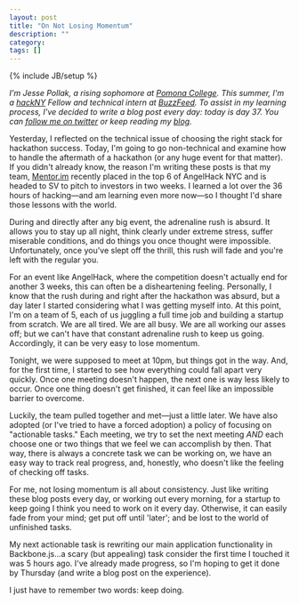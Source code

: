 ```yaml
---
layout: post
title: "On Not Losing Momentum"
description: ""
category: 
tags: []
---
```

{% include JB/setup %}

*I'm Jesse Pollak, a rising sophomore at [Pomona College](http://pomona.edu). This summer, I'm a [hackNY](http://hackny.org) Fellow and technical intern at [BuzzFeed](http://buzzfeed.com). To assist in my learning process, I've decided to write a blog post every day: today is day 37. You can [follow me on twitter](http://twitter.com/jessepollak) or keep reading my [blog](http://jessepollak.me).*

Yesterday, I reflected on the technical issue of choosing the right stack for hackathon success. Today, I'm going to go non-technical and examine how to handle the aftermath of a hackathon (or any huge event for that matter). If you didn't already know, the reason I'm writing these posts is that my team, [Mentor.im](http://mentor.im) recently placed in the top 6 of AngelHack NYC and is headed to SV to pitch to investors in two weeks. I learned a lot over the 36 hours of hacking—and am learning even more now—so I thought I'd share those lessons with the world.

During and directly after any big event, the adrenaline rush is absurd. It allows you to stay up all night, think clearly under extreme stress, suffer miserable conditions, and do things you once thought were impossible. Unfortunately, once you've slept off the thrill, this rush will fade and you're left with the regular you.

For an event like AngelHack, where the competition doesn't actually end for another 3 weeks, this can often be a disheartening feeling. Personally, I know that the rush during and right after the hackathon was absurd, but a day later I started considering what I was getting myself into. At this point, I'm on a team of 5, each of us juggling a full time job and building a startup from scratch. We are all tired. We are all busy. We are all working our asses off; but we can't have that constant adrenaline rush to keep us going. Accordingly, it can be very easy to lose momentum.

Tonight, we were supposed to meet at 10pm, but things got in the way. And, for the first time, I started to see how everything could fall apart very quickly. Once one meeting doesn't happen, the next one is way less likely to occur. Once one thing doesn't get finished, it can feel like an impossible barrier to overcome.

Luckily, the team pulled together and met—just a little later. We have also adopted (or I've tried to have a forced adoption) a policy of focusing on "actionable tasks." Each meeting, we try to set the next meeting *AND* each choose one or two things that we feel we can accomplish by then. That way, there is always a concrete task we can be working on, we have an easy way to track real progress, and, honestly, who doesn't like the feeling of checking off tasks.

For me, not losing momentum is all about consistency. Just like writing these blog posts every day, or working out every morning, for a startup to keep going I think you need to work on it every day. Otherwise, it can easily fade from your mind; get put off until 'later'; and be lost to the world of unfinished tasks.

My next actionable task is rewriting our main application functionality in Backbone.js...a scary (but appealing) task consider the first time I touched it was 5 hours ago. I've already made progress, so I'm hoping to get it done by Thursday (and write a blog post on the experience).

I just have to remember two words: keep doing.